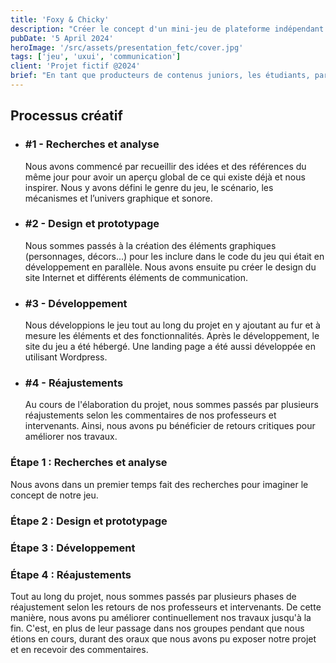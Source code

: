```yaml
---
title: 'Foxy & Chicky'
description: "Créer le concept d'un mini-jeu de plateforme indépendant en ligne, son identité visuelle et sa communication."
pubDate: '5 April 2024'
heroImage: '/src/assets/presentation_fetc/cover.jpg'
tags: ['jeu', 'uxui', 'communication']
client: 'Projet fictif @2024'
brief: "En tant que producteurs de contenus juniors, les étudiants, par équipe de 3 ou 4, doivent, pour le lancement d’un mini jeu indépendant (Indie Game), produire et héberger l’ensemble des contenus multimédias."
---
```


<article class="flex flex-col w-full py-7 px-10 my-6 gap-5 text-clrWhite bg-secondaryNeutral rounded-xl">
    <h2 class="font-cormorantInfant text-3xl">Processus créatif</h2>
    <ul class="grid grid-cols-1 gap-4 lg:gap-0 lg:grid-cols-4 w-full">
        <li class="flex flex-col lg:px-5 gap-2 lg:gap-1">
            <h3 class="text-lg">#1 - Recherches et analyse</h3>
            <p>Nous avons commencé par recueillir des idées et des références du même jour pour avoir un aperçu global de ce qui existe déjà et nous inspirer. Nous y avons défini le genre du jeu, le scénario, les mécanismes et l’univers graphique et sonore.</p>
        </li>
        <li class="flex flex-col lg:px-5 gap-2 lg:gap-1">
            <h3 class="text-lg">#2 - Design et prototypage</h3>
            <p>Nous sommes passés à la création des éléments graphiques (personnages, décors...) pour les inclure dans le code du jeu qui était en développement en parallèle. Nous avons ensuite pu créer le design du site Internet et différents éléments de communication.</p>
        </li>
        <li class="flex flex-col lg:px-5 gap-2 lg:gap-1">
            <h3 class="text-lg">#3 - Développement</h3>
            <p>Nous développions le jeu tout au long du projet en y ajoutant au fur et à mesure les éléments et des fonctionnalités. Après le développement, le site du jeu a été hébergé. Une landing page a été aussi développée en utilisant Wordpress.</p>
        </li>
        <li class="flex flex-col lg:px-5 gap-2 lg:gap-1">
            <h3 class="text-lg">#4 - Réajustements</h3>
            <p>Au cours de l'élaboration du projet, nous sommes passés par plusieurs réajustements selon les commentaires de nos professeurs et intervenants. Ainsi, nous avons pu bénéficier de retours critiques pour améliorer nos travaux.</p>
        </li>
    </ul>
</article>

### **Étape 1 : Recherches et analyse**
Nous avons dans un premier temps fait des recherches pour imaginer le concept de notre jeu. 

### **Étape 2 : Design et prototypage**


### **Étape 3 : Développement**


### **Étape 4 : Réajustements**
Tout au long du projet, nous sommes passés par plusieurs phases de réajustement selon les retours de nos professeurs et intervenants. De cette manière, nous avons pu améliorer continuellement nos travaux jusqu'à la fin. C'est, en plus de leur passage dans nos groupes pendant que nous étions en cours, durant des oraux que nous avons pu exposer notre projet et en recevoir des commentaires.